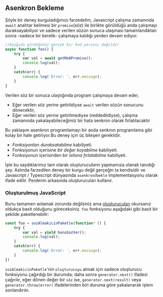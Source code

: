 ## Asenkron Bekleme
Şöyle bir deney kurguladığımızı farzedelim, Javascript çalışma zamanında `await` anahtar kelimesi bir `promise`(söz) ile birlikte görüldüğü anda çalışmayı duraksayabiliyor ve sadece verilen sözün sonuca ulaşması tamamlandıktan sonra -sadece bir kerelik- çalışmaya kaldığı yerden devam ediyor.

```ts
//Aşağıda gördüğünüz gerçek bir kod parçası değildir
async function foo() {
    try {
        var val = await getMeAPromise();
        console.log(val);
    }
    catch(err) {
        console.log('Error: ', err.message);
    }
}

```
Verilen söz bir sonuca ulaştığında program çalışmaya devam eder,
* Eğer verilen söz yerine getirildiyse `await` verilen sözün sonucunu dönecektir,
* Eğer verilen söz yerine getirilmediyse (reddedildiyse), çalışma zamanında yakalayabileceğimiz bir hata senkron olarak fırlatılacaktır  

Bu yaklaşım asenkron programlamayı bir anda senkron programlama gibi kolay bir hale getiriyor.Bu deney için üç bileşen gereklidir.  
* *Fonksiyonları duraksatabilme* kabiliyeti.
* Fonksiyonun içerisine *bir değer koyabilme* kabiliyeti.
* Fonksiyonun içerisinden *bir istisna fırlatabilme* kabiliyeti.

İşte bu saydıklarımız tam olarak *oluşturucular*ın yapmamıza olanak tanıdığı şey. Aslında farzedilen deney bir kurgu değil gerçeğin ta kendisidir ve  Javascript / Typescript dünyasında `asenkron`/`bekle` implementasyonu olarak ifade edilir. Perdenin arkasında oluşturucuları kullanır.


### Oluşturulmuş JavaScript
Bunu tamamen anlamak zorunda değilsiniz ama [oluşturucuları][generators] okursanız oldukça basit olduğunu göreceksiniz. `foo` fonksiyonu aşağıdaki gibi basit bir şekilde paketlenebilir:

```ts
const foo = sozAlmakicinPaketle(function* () {
    try {
        var val = yield banaSozVer();
        console.log(val);
    }
    catch(err) {
        console.log('Error: ', err.message);
    }
})
```
`sozAlmakicinPaketle`'nin `oluşturucuyu` almak için sadece oluşturucu fonksiyonu çağırdığı bir durumda; daha sonra `generator.next()` ifadesi çağırılır, eğer dönen değer bir `söz` ise, `generator.next(result)` veya `generator.throw(error)` ifadelerinden biri duruma göre yakalanarak işlem sonlandırılır. 


[generators]:./generators.md
